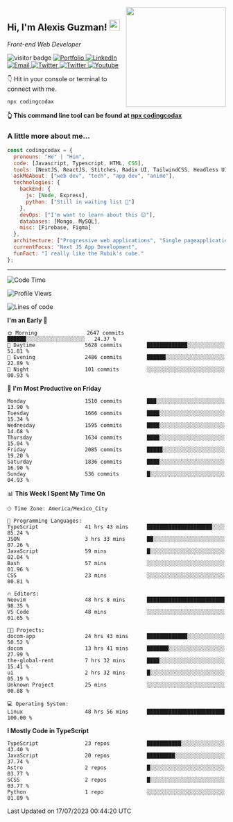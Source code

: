 <img align='right' src="https://media.giphy.com/media/M9gbBd9nbDrOTu1Mqx/giphy.gif" width="230">
<h2>Hi, I'm Alexis Guzman! <img src="https://media.giphy.com/media/hvRJCLFzcasrR4ia7z/giphy.gif" width="25px"></h2>
<p><em>Front-end Web Developer</em></p>

<p>
  <img src="https://visitor-badge.glitch.me/badge?page_id=a12989x.a12989x&left_color=black&right_color=gray" alt="visitor badge"/>
  <a href='https://www.codingcodax.dev/' target='_blank'>
    <img alt='Portfolio' src='https://img.shields.io/badge/Portfolio-black?logo=vercel&style=flat-square'>
  </a>
  <a href='https://linkedin.com/in/codingcodax/' target='_blank'>
    <img alt='LinkedIn' src='https://img.shields.io/badge/LinkedIn-black?logo=LinkedIn&style=flat-square'>
  </a>
  <a href='mailto:codingcodax@gmail.com' target='_blank'>
    <img alt='Email' src='https://img.shields.io/badge/Email-black?logo=Gmail&style=flat-square'>
  </a>
  <a href='https://twitter.com/codingcodax' target='_blank'>
    <img alt='Twitter' src='https://img.shields.io/badge/Twitter-black?logo=Twitter&style=flat-square'>
  </a>
  <a href='https://www.instagram.com/codingcodax/' target='_blank'>
    <img alt='Twitter' src='https://img.shields.io/badge/Instagram-black?logo=Instagram&style=flat-square'>
  </a>
  <a href='https://www.youtube.com/@codingcodax' target='_blank'>
    <img alt='Youtube' src='https://img.shields.io/badge/YouTube-black?logo=Youtube&style=flat-square'>
  </a>
</p>

👇 Hit in your console or terminal to connect with me.

```bash
npx codingcodax 
```
**👆 This command line tool can be found at [npx codingcodax](https://github.com/codingcodax/npx-codingcodax)**

<h3>A little more about me...</h3>

```javascript
const codingcodax = {
  pronouns: "He" | "Him",
  code: [Javascript, Typescript, HTML, CSS],
  tools: [NextJS, ReactJS, Stitches, Radix UI, TailwindCSS, Headless UI, Prisma],
  askMeAbout: ["web dev", "tech", "app dev", "anime"],
  technologies: {
    backEnd: {
      js: [Node, Express],
      python: ["Still in waiting list 🥲"]
    },
    devOps: ["I'm want to learn about this 😊"],
    databases: [Mongo, MySQL],
    misc: [Firebase, Figma]
  },
  architecture: ["Progressive web applications", "Single pageapplications"],
  currentFocus: "Next JS App Development",
  funFact: "I really like the Rubik's cube."
};
```

---

<!--START_SECTION:waka-->
![Code Time](http://img.shields.io/badge/Code%20Time-1%2C507%20hrs%2031%20mins-blue)

![Profile Views](http://img.shields.io/badge/Profile%20Views-11-blue)

![Lines of code](https://img.shields.io/badge/From%20Hello%20World%20I%27ve%20Written-8.0%20million%20lines%20of%20code-blue)

**I'm an Early 🐤** 

```text
🌞 Morning                2647 commits        ██████░░░░░░░░░░░░░░░░░░░   24.37 % 
🌆 Daytime                5628 commits        █████████████░░░░░░░░░░░░   51.81 % 
🌃 Evening                2486 commits        ██████░░░░░░░░░░░░░░░░░░░   22.89 % 
🌙 Night                  101 commits         ░░░░░░░░░░░░░░░░░░░░░░░░░   00.93 % 
```
📅 **I'm Most Productive on Friday** 

```text
Monday                   1510 commits        ███░░░░░░░░░░░░░░░░░░░░░░   13.90 % 
Tuesday                  1666 commits        ████░░░░░░░░░░░░░░░░░░░░░   15.34 % 
Wednesday                1595 commits        ████░░░░░░░░░░░░░░░░░░░░░   14.68 % 
Thursday                 1634 commits        ████░░░░░░░░░░░░░░░░░░░░░   15.04 % 
Friday                   2085 commits        █████░░░░░░░░░░░░░░░░░░░░   19.20 % 
Saturday                 1836 commits        ████░░░░░░░░░░░░░░░░░░░░░   16.90 % 
Sunday                   536 commits         █░░░░░░░░░░░░░░░░░░░░░░░░   04.93 % 
```


📊 **This Week I Spent My Time On** 

```text
🕑︎ Time Zone: America/Mexico_City

💬 Programming Languages: 
TypeScript               41 hrs 43 mins      █████████████████████░░░░   85.24 % 
JSON                     3 hrs 33 mins       ██░░░░░░░░░░░░░░░░░░░░░░░   07.26 % 
JavaScript               59 mins             █░░░░░░░░░░░░░░░░░░░░░░░░   02.04 % 
Bash                     57 mins             ░░░░░░░░░░░░░░░░░░░░░░░░░   01.96 % 
CSS                      23 mins             ░░░░░░░░░░░░░░░░░░░░░░░░░   00.81 % 

🔥 Editors: 
Neovim                   48 hrs 8 mins       █████████████████████████   98.35 % 
VS Code                  48 mins             ░░░░░░░░░░░░░░░░░░░░░░░░░   01.65 % 

🐱‍💻 Projects: 
docom-app                24 hrs 43 mins      █████████████░░░░░░░░░░░░   50.52 % 
docom                    13 hrs 41 mins      ███████░░░░░░░░░░░░░░░░░░   27.99 % 
the-global-rent          7 hrs 32 mins       ████░░░░░░░░░░░░░░░░░░░░░   15.41 % 
ui                       2 hrs 32 mins       █░░░░░░░░░░░░░░░░░░░░░░░░   05.19 % 
Unknown Project          25 mins             ░░░░░░░░░░░░░░░░░░░░░░░░░   00.88 % 

💻 Operating System: 
Linux                    48 hrs 56 mins      █████████████████████████   100.00 % 
```

**I Mostly Code in TypeScript** 

```text
TypeScript               23 repos            ███████████░░░░░░░░░░░░░░   43.40 % 
JavaScript               20 repos            █████████░░░░░░░░░░░░░░░░   37.74 % 
Astro                    2 repos             █░░░░░░░░░░░░░░░░░░░░░░░░   03.77 % 
SCSS                     2 repos             █░░░░░░░░░░░░░░░░░░░░░░░░   03.77 % 
Python                   1 repo              ░░░░░░░░░░░░░░░░░░░░░░░░░   01.89 % 
```




 Last Updated on 17/07/2023 00:44:20 UTC
<!--END_SECTION:waka-->
